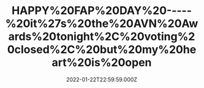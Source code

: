 ---
title: "HAPPY%20FAP%20DAY%20-----%20it%27s%20the%20AVN%20Awards%20tonight%2C%20voting%20closed%2C%20but%20my%20heart%20is%20open"
videoSrc: https://f000.backblazeb2.com/file/futureporn/2022-01-22.mp4
videoSrcHash: bafybeifld37u4ujo4nvvfesqsjufqits63uuc5app6ieeqqmiiokzpxa24?filename=projektmelody-chaturbate-20220122T215900Z-source.mp4
video720Hash: 
video480Hash: 
video360Hash: 
video240Hash: bafybeicrmef3jtobpln5iwky63ir3oktpl5ydwhocvztsqef6nuw75hrju?filename=projektmelody-chaturbate-20220122T215900Z-240p.mp4
thinHash: 
thiccHash: bafkreig7u5qunjjdrpt26kjavjhelwiinuxmbix7gb5grqgxt57uyufkbq?filename=20220122T215900Z-thicc.jpg
announceTitle: "fapurbation%20station%3A"
announceUrl: https://twitter.com/ProjektMelody/status/1485024472105164805
date: 2022-01-22T22:59:59.000Z
note: 
video240TmpFilePath: 
tmpFilePath: 
layout: layouts/vod.njk
tags:
---